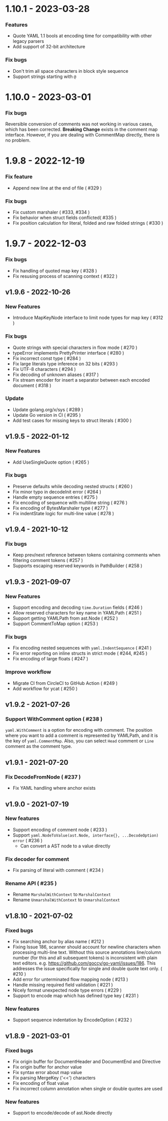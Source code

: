 # 1.10.1 - 2023-03-28

### Features

- Quote YAML 1.1 bools at encoding time for compatibility with other legacy parsers
- Add support of 32-bit architecture

### Fix bugs

- Don't trim all space characters in block style sequence
- Support strings starting with `@`

# 1.10.0 - 2023-03-01

### Fix bugs

Reversible conversion of comments was not working in various cases, which has been corrected.
**Breaking Change** exists in the comment map interface. However, if you are dealing with CommentMap directly, there is no problem.


# 1.9.8 - 2022-12-19

### Fix feature

- Append new line at the end of file ( #329 )

### Fix bugs

- Fix custom marshaler ( #333, #334 )
- Fix behavior when struct fields conflicted( #335 )
- Fix position calculation for literal, folded and raw folded strings ( #330 )

# 1.9.7 - 2022-12-03

### Fix bugs

- Fix handling of quoted map key ( #328 )
- Fix resusing process of scanning context ( #322 )

## v1.9.6 - 2022-10-26

### New Features

- Introduce MapKeyNode interface to limit node types for map key ( #312 )

### Fix bugs

- Quote strings with special characters in flow mode ( #270 )
- typeError implements PrettyPrinter interface ( #280 )
- Fix incorrect const type ( #284 )
- Fix large literals type inference on 32 bits ( #293 )
- Fix UTF-8 characters ( #294 )
- Fix decoding of unknown aliases ( #317 )
- Fix stream encoder for insert a separator between each encoded document ( #318 )

### Update

- Update golang.org/x/sys ( #289 )
- Update Go version in CI ( #295 )
- Add test cases for missing keys to struct literals ( #300 )

## v1.9.5 - 2022-01-12

### New Features

* Add UseSingleQuote option ( #265 )

### Fix bugs

* Preserve defaults while decoding nested structs ( #260 )
* Fix minor typo in decodeInit error ( #264 )
* Handle empty sequence entries ( #275 )
* Fix encoding of sequence with multiline string ( #276 )
* Fix encoding of BytesMarshaler type ( #277 )
* Fix indentState logic for multi-line value ( #278 )

## v1.9.4 - 2021-10-12

### Fix bugs

* Keep prev/next reference between tokens containing comments when filtering comment tokens ( #257 )
* Supports escaping reserved keywords in PathBuilder ( #258 )

## v1.9.3 - 2021-09-07

### New Features

* Support encoding and decoding `time.Duration` fields ( #246 )
* Allow reserved characters for key name in YAMLPath ( #251 )
* Support getting YAMLPath from ast.Node ( #252 )
* Support CommentToMap option ( #253 )

### Fix bugs

* Fix encoding nested sequences with `yaml.IndentSequence` ( #241 )
* Fix error reporting on inline structs in strict mode ( #244, #245 )
* Fix encoding of large floats ( #247 )

### Improve workflow

* Migrate CI from CircleCI to GitHub Action ( #249 )
* Add workflow for ycat ( #250 )

## v1.9.2 - 2021-07-26

### Support WithComment option ( #238 )

`yaml.WithComment` is a option for encoding with comment.
The position where you want to add a comment is represented by YAMLPath, and it is the key of `yaml.CommentMap`.
Also, you can select `Head` comment or `Line` comment as the comment type.

## v1.9.1 - 2021-07-20

### Fix DecodeFromNode ( #237 )

- Fix YAML handling where anchor exists

## v1.9.0 - 2021-07-19

### New features

- Support encoding of comment node ( #233 )
- Support `yaml.NodeToValue(ast.Node, interface{}, ...DecodeOption) error` ( #236 )
  - Can convert a AST node to a value directly

### Fix decoder for comment

- Fix parsing of literal with comment ( #234 )

### Rename API ( #235 )

- Rename `MarshalWithContext` to `MarshalContext`
- Rename `UnmarshalWithContext` to `UnmarshalContext`

## v1.8.10 - 2021-07-02

### Fixed bugs

- Fix searching anchor by alias name ( #212 )
- Fixing Issue 186, scanner should account for newline characters when processing multi-line text. Without this source annotations line/column number (for this and all subsequent tokens) is inconsistent with plain text editors. e.g. https://github.com/goccy/go-yaml/issues/186. This addresses the issue specifically for single and double quote text only. ( #210 )
- Add error for unterminated flow mapping node ( #213 )
- Handle missing required field validation ( #221 )
- Nicely format unexpected node type errors ( #229 )
- Support to encode map which has defined type key ( #231 )

### New features

- Support sequence indentation by EncodeOption ( #232 )

## v1.8.9 - 2021-03-01

### Fixed bugs

- Fix origin buffer for DocumentHeader and DocumentEnd and Directive
- Fix origin buffer for anchor value
- Fix syntax error about map value
- Fix parsing MergeKey ('<<') characters
- Fix encoding of float value
- Fix incorrect column annotation when single or double quotes are used

### New features

- Support to encode/decode of ast.Node directly
